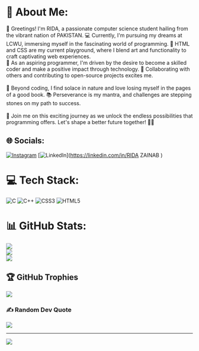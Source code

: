 # 💫 About Me:
👋 Greetings! I'm RIDA, a passionate computer science student hailing from the vibrant nation of PAKISTAN. 💻 Currently, I'm pursuing my dreams at LCWU, immersing myself in the fascinating world of programming. 🌟 HTML and CSS are my current playground, where I blend art and functionality to craft captivating web experiences.<br>🌟 As an aspiring programmer, I'm driven by the desire to become a skilled coder and make a positive impact through technology. 🚀 Collaborating with others and contributing to open-source projects excites me.<br><br>🌱 Beyond coding, I find solace in nature and love losing myself in the pages of a good book. 📚 Perseverance is my mantra, and challenges are stepping stones on my path to success.<br><br>🌈 Join me on this exciting journey as we unlock the endless possibilities that programming offers. Let's shape a better future together! 💪💡


## 🌐 Socials:
[![Instagram](https://img.shields.io/badge/Instagram-%23E4405F.svg?logo=Instagram&logoColor=white)](https://instagram.com/zainab_rida.24      ) [![LinkedIn](https://img.shields.io/badge/LinkedIn-%230077B5.svg?logo=linkedin&logoColor=white)](https://linkedin.com/in/RIDA ZAINAB       ) 

# 💻 Tech Stack:
![C](https://img.shields.io/badge/c-%2300599C.svg?style=for-the-badge&logo=c&logoColor=white) ![C++](https://img.shields.io/badge/c++-%2300599C.svg?style=for-the-badge&logo=c%2B%2B&logoColor=white) ![CSS3](https://img.shields.io/badge/css3-%231572B6.svg?style=for-the-badge&logo=css3&logoColor=white) ![HTML5](https://img.shields.io/badge/html5-%23E34F26.svg?style=for-the-badge&logo=html5&logoColor=white)
# 📊 GitHub Stats:
![](https://github-readme-stats.vercel.app/api?username=RIDA-4All&theme=radical&hide_border=false&include_all_commits=true&count_private=true)<br/>
![](https://github-readme-streak-stats.herokuapp.com/?user=RIDA-4All&theme=radical&hide_border=false)<br/>
![](https://github-readme-stats.vercel.app/api/top-langs/?username=RIDA-4All&theme=radical&hide_border=false&include_all_commits=true&count_private=true&layout=compact)

## 🏆 GitHub Trophies
![](https://github-profile-trophy.vercel.app/?username=RIDA-4All&theme=radical&no-frame=false&no-bg=false&margin-w=4)

### ✍️ Random Dev Quote
![](https://quotes-github-readme.vercel.app/api?type=horizontal&theme=merko)

---
[![](https://visitcount.itsvg.in/api?id=RIDA-4All&icon=4&color=4)](https://visitcount.itsvg.in)

<!-- Proudly created with GPRM ( https://gprm.itsvg.in ) -->
